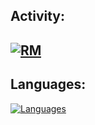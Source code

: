 Activity:
-------
[![RM](https://github-readme-stats.vercel.app/api?username=TERIHAX&show_icons=true&theme=dracula)](https://github.com/TERIHAX?tab=repositories)
-----------
Languages:
--------
[![Languages](https://github-readme-stats.vercel.app/api/top-langs?username=TERIHAX&show_icons=true&theme=dracula)](https://github.com/TERIHAX?tab=repositories)
